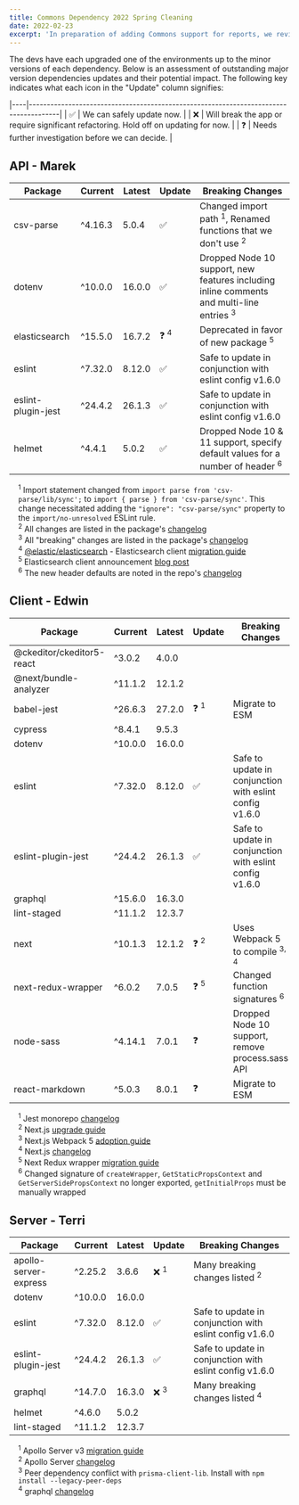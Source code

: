 ```yaml
---
title: Commons Dependency 2022 Spring Cleaning
date: 2022-02-23
excerpt: 'In preparation of adding Commons support for reports, we review the existing file data structures to inform the creation of a new Document type.'
---
```


The devs have each upgraded one of the environments up to the minor versions of each dependency. Below is an assessment of outstanding major version dependencies updates and their potential impact. The following key indicates what each icon in the "Update" column signifies:

|----|--------------------------------------------------------------------------------------|
| ✅ | We can safely update now. |
| ❌ | Will break the app or require significant refactoring. Hold off on updating for now. |
| ❓ | Needs further investigation before we can decide. |

## API - Marek

| Package            | Current | Latest | Update          | Breaking Changes                                                                                    |
| ------------------ | ------- | ------ | --------------- | --------------------------------------------------------------------------------------------------- |
| csv-parse          | ^4.16.3 | 5.0.4  | ✅              | Changed import path <sup>1</sup>, Renamed functions that we don't use <sup>2</sup>                  |
| dotenv             | ^10.0.0 | 16.0.0 | ✅              | Dropped Node 10 support, new features including inline comments and multi-line entries <sup>3</sup> |
| elasticsearch      | ^15.5.0 | 16.7.2 | ❓ <sup>4</sup> | Deprecated in favor of new package <sup>5</sup>                                                     |
| eslint             | ^7.32.0 | 8.12.0 | ✅              | Safe to update in conjunction with eslint config v1.6.0                                             |
| eslint-plugin-jest | ^24.4.2 | 26.1.3 | ✅              | Safe to update in conjunction with eslint config v1.6.0                                             |
| helmet             | ^4.4.1  | 5.0.2  | ✅              | Dropped Node 10 & 11 support, specify default values for a number of header <sup>6</sup>            |

<ul style="list-style:none;padding-left:1rem">
  <li><sup>1</sup> Import statement changed from <code>import parse from 'csv-parse/lib/sync';</code> to <code>import { parse } from 'csv-parse/sync'</code>. This change necessitated adding the <code>"ignore": "csv-parse/sync"</code> property to the <code>import/no-unresolved</code> ESLint rule.</li>
  <li><sup>2</sup> All changes are listed in the package's <a href="https://github.com/adaltas/node-csv/blob/master/packages/csv-parse/CHANGELOG.md">changelog</a></li>
  <li><sup>3</sup> All "breaking" changes are listed in the package's <a href="https://github.com/motdotla/dotenv/blob/master/CHANGELOG.md">changelog</a></li>
  <li><sup>4</sup> <a href="https://www.npmjs.com/package/@elastic/elasticsearch">@elastic/elasticsearch</a> - Elasticsearch client <a href="https://www.elastic.co/guide/en/elasticsearch/client/javascript-api/current/breaking-changes.html">migration guide</a></li>
  <li><sup>5</sup> Elasticsearch client announcement <a href="https://www.elastic.co/blog/new-elasticsearch-javascript-client-released">blog post</a></li>
 <li><sup>6</sup> The new header defaults are noted in the repo's <a href="https://github.com/helmetjs/helmet/blob/main/CHANGELOG.md#501---2022-01-03">changelog</a></li>
</ul>

## Client - Edwin

| Package                   | Current | Latest | Update          | Breaking Changes                                        |
| ------------------------- | ------- | ------ | --------------- | ------------------------------------------------------- |
| @ckeditor/ckeditor5-react | ^3.0.2  | 4.0.0  |                 |                                                         |
| @next/bundle-analyzer     | ^11.1.2 | 12.1.2 |                 |                                                         |
| babel-jest                | ^26.6.3 | 27.2.0 | ❓ <sup>1</sup> | Migrate to ESM                                          |
| cypress                   | ^8.4.1  | 9.5.3  |                 |                                                         |
| dotenv                    | ^10.0.0 | 16.0.0 |                 |                                                         |
| eslint                    | ^7.32.0 | 8.12.0 | ✅              | Safe to update in conjunction with eslint config v1.6.0 |
| eslint-plugin-jest        | ^24.4.2 | 26.1.3 | ✅              | Safe to update in conjunction with eslint config v1.6.0 |
| graphql                   | ^15.6.0 | 16.3.0 |                 |                                                         |
| lint-staged               | ^11.1.2 | 12.3.7 |                 |                                                         |
| next                      | ^10.1.3 | 12.1.2 | ❓ <sup>2</sup> | Uses Webpack 5 to compile <sup>3, 4</sup>               |
| next-redux-wrapper        | ^6.0.2  | 7.0.5  | ❓ <sup>5</sup> | Changed function signatures <sup>6</sup>                |
| node-sass                 | ^4.14.1 | 7.0.1  | ❓              | Dropped Node 10 support, remove process.sass API        |
| react-markdown            | ^5.0.3  | 8.0.1  | ❓              | Migrate to ESM                                          |

<ul style="list-style:none;padding-left:1rem">
  <li><sup>1</sup> Jest monorepo <a href="https://github.com/facebook/jest/releases/tag/v27.0.0">changelog</a></li>
  <li><sup>2</sup> Next.js <a href="https://nextjs.org/docs/upgrading">upgrade guide</a></li>
  <li><sup>3</sup> Next.js Webpack 5 <a href="https://nextjs.org/docs/messages/webpack5">adoption guide</a></li>
  <li><sup>4</sup> Next.js <a href="https://github.com/vercel/next.js/releases/tag/v11.0.0">changelog</a></li>
  <li><sup>5</sup> Next Redux wrapper <a href="https://github.com/kirill-konshin/next-redux-wrapper#upgrade-from-6x-to-7x">migration guide</a></li>
  <li><sup>6</sup> Changed signature of <code>createWrapper</code>, <code>GetStaticPropsContext</code> and <code>GetServerSidePropsContext</code> no longer exported, <code>getInitialProps</code> must be manually wrapped</li>
</ul>

## Server - Terri

| Package               | Current | Latest | Update          | Breaking Changes                                        |
| --------------------- | ------- | ------ | --------------- | ------------------------------------------------------- |
| apollo-server-express | ^2.25.2 | 3.6.6  | ❌ <sup>1</sup> | Many breaking changes listed <sup>2</sup>               |
| dotenv                | ^10.0.0 | 16.0.0 |                 |                                                         |
| eslint                | ^7.32.0 | 8.12.0 | ✅              | Safe to update in conjunction with eslint config v1.6.0 |
| eslint-plugin-jest    | ^24.4.2 | 26.1.3 | ✅              | Safe to update in conjunction with eslint config v1.6.0 |
| graphql               | ^14.7.0 | 16.3.0 | ❌ <sup>3</sup> | Many breaking changes listed <sup>4</sup>               |
| helmet                | ^4.6.0  | 5.0.2  |                 |                                                         |
| lint-staged           | ^11.1.2 | 12.3.7 |                 |                                                         |

<ul style="list-style:none;padding-left:1rem">
  <li><sup>1</sup> Apollo Server v3 <a href="https://www.apollographql.com/docs/apollo-server/migration/">migration guide</a></li>
  <li><sup>2</sup> Apollo Server <a href="https://github.com/apollographql/apollo-server/blob/main/CHANGELOG.md#v300">changelog</a></li>
  <li><sup>3</sup> Peer dependency conflict with <code>prisma-client-lib</code>. Install with <code>npm install --legacy-peer-deps</code></li>
  <li><sup>4</sup> graphql <a href="https://github.com/graphql/graphql-js/releases/tag/v15.0.0">changelog</a></li>
</ul>
